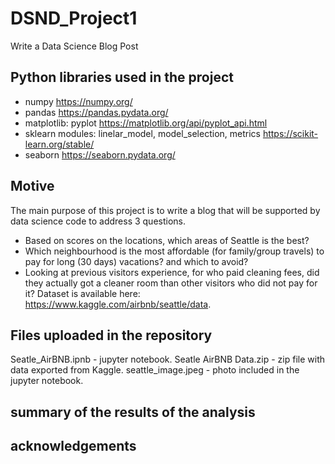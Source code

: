 # DSND_Project1
Write a Data Science Blog Post

## Python libraries used in the project
- numpy https://numpy.org/
- pandas https://pandas.pydata.org/
- matplotlib: pyplot https://matplotlib.org/api/pyplot_api.html
- sklearn modules: linelar_model, model_selection, metrics https://scikit-learn.org/stable/
- seaborn https://seaborn.pydata.org/

## Motive
The main purpose of this project is to write a blog that will be supported by data science code to address 3 questions.
- Based on scores on the locations, which areas of Seattle is the best?
- Which neighbourhood is the most affordable (for family/group travels) to pay for long (30 days) vacations? and which to avoid?
- Looking at previous visitors experience, for who paid cleaning fees, did they actually got a cleaner room than other visitors who did not pay for it?
Dataset is available here: https://www.kaggle.com/airbnb/seattle/data. 

## Files uploaded in the repository
Seatle_AirBNB.ipnb - jupyter notebook.
Seatle AirBNB Data.zip - zip file with data exported from Kaggle.
seattle_image.jpeg - photo included in the jupyter notebook.

## summary of the results of the analysis


## acknowledgements

## 
